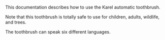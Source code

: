This documentation describes how to use the Karel automatic toothbrush.

Note that this toothbrush is totally safe to use for children, adults, wildlife, and trees.

The toothbrush can speak six different languages.
